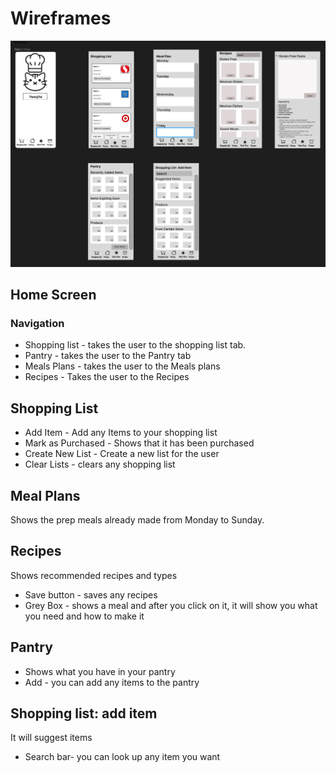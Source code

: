 
<html lang="en">
<body>
    <h1>Wireframes</h1>
    <img src="https://raw.githubusercontent.com/ChicoState/ux-kitchen-pantry/main/wireframes/WireFrameBeta1.jpeg" alt="wireframes">
</body>
</html>


<!DOCTYPE html>
<html lang="en">
<head>
    <meta charset="UTF-8">
    <meta name="viewport" content="width=device-width, initial-scale=1.0">
    <title>User Interface Elements</title>
</head>
<body>
    <h2>Home Screen</h2>
    <h3>Navigation</h3>
    <ul>
        <li>Shopping list - takes the user to the shopping list tab.</li>
        <li>Pantry - takes the user to the Pantry tab</li>
        <li>Meals Plans - takes the user to the Meals plans</li>
        <li>Recipes - Takes the user to the Recipes</li>
    </ul>
    <h2>Shopping List</h2>
    <ul>
        <li>Add Item - Add any Items to your shopping list</li>
        <li>Mark as Purchased - Shows that it has been purchased</li>
        <li>Create New List - Create a new list for the user</li>
        <li>Clear Lists - clears any shopping list</li>
    </ul>
    <h2>Meal Plans</h2>
    <p>Shows the prep meals already made from Monday to Sunday.</p>
    <h2>Recipes</h2>
    <p>Shows recommended recipes and types</p>
    <ul>
        <li>Save button - saves any recipes</li>
        <li>Grey Box - shows a meal and after you click on it, it will show you what you need and how to make it</li>
    </ul>
    <h2>Pantry</h2>
    <ul>
        <li>Shows what you have in your pantry</li>
        <li>Add - you can add any items to the pantry</li>
    </ul>
    <h2>Shopping list: add item</h2>
    <p>It will suggest items</p>
    <ul>
        <li>Search bar- you can look up any item you want</li>
    </ul>
</body>
</html>
